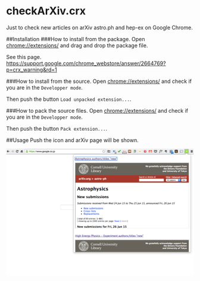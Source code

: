 # checkArXiv.crx
Just to check new articles on arXiv astro.ph and hep-ex on Google Chrome.

##Installation
###How to install from the package.
Open <chrome://extensions/> and drag and drop the package file.

See this page. <https://support.google.com/chrome_webstore/answer/2664769?p=crx_warning&rd=1>

###How to install from the source.
Open <chrome://extensions/> and check if you are in the ```Developper mode```.

Then push the button ```Load unpacked extension...```.


###How to pack the source files.
Open <chrome://extensions/> and check if you are in the ```Developper mode```.

Then push the button ```Pack extension...```.

##Usage
Push the icon and arXiv page will be shown.

![demo](https://raw.githubusercontent.com/pn11/checkArXiv.crx/master/readme_materials/demo.png)